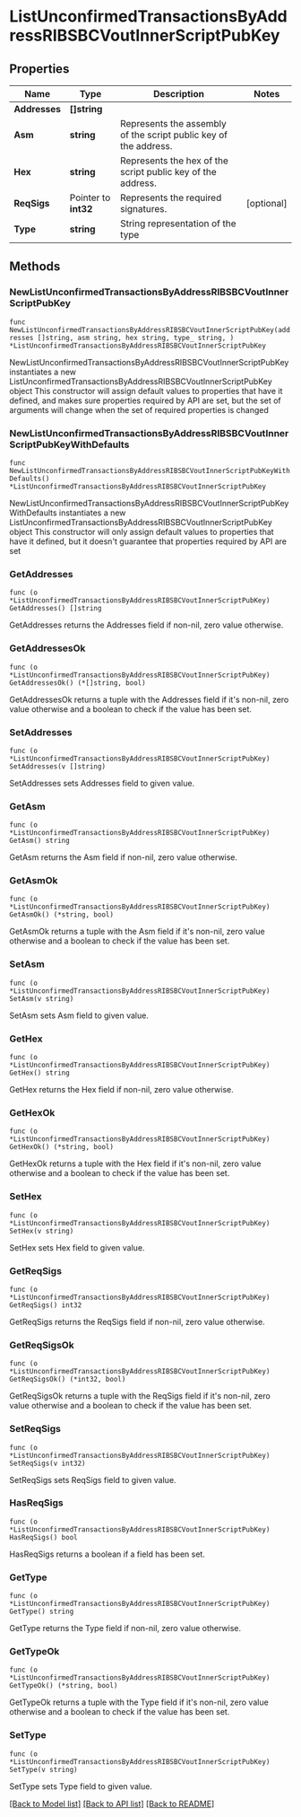 # ListUnconfirmedTransactionsByAddressRIBSBCVoutInnerScriptPubKey

## Properties

Name | Type | Description | Notes
------------ | ------------- | ------------- | -------------
**Addresses** | **[]string** |  | 
**Asm** | **string** | Represents the assembly of the script public key of the address. | 
**Hex** | **string** | Represents the hex of the script public key of the address. | 
**ReqSigs** | Pointer to **int32** | Represents the required signatures. | [optional] 
**Type** | **string** | String representation of the type | 

## Methods

### NewListUnconfirmedTransactionsByAddressRIBSBCVoutInnerScriptPubKey

`func NewListUnconfirmedTransactionsByAddressRIBSBCVoutInnerScriptPubKey(addresses []string, asm string, hex string, type_ string, ) *ListUnconfirmedTransactionsByAddressRIBSBCVoutInnerScriptPubKey`

NewListUnconfirmedTransactionsByAddressRIBSBCVoutInnerScriptPubKey instantiates a new ListUnconfirmedTransactionsByAddressRIBSBCVoutInnerScriptPubKey object
This constructor will assign default values to properties that have it defined,
and makes sure properties required by API are set, but the set of arguments
will change when the set of required properties is changed

### NewListUnconfirmedTransactionsByAddressRIBSBCVoutInnerScriptPubKeyWithDefaults

`func NewListUnconfirmedTransactionsByAddressRIBSBCVoutInnerScriptPubKeyWithDefaults() *ListUnconfirmedTransactionsByAddressRIBSBCVoutInnerScriptPubKey`

NewListUnconfirmedTransactionsByAddressRIBSBCVoutInnerScriptPubKeyWithDefaults instantiates a new ListUnconfirmedTransactionsByAddressRIBSBCVoutInnerScriptPubKey object
This constructor will only assign default values to properties that have it defined,
but it doesn't guarantee that properties required by API are set

### GetAddresses

`func (o *ListUnconfirmedTransactionsByAddressRIBSBCVoutInnerScriptPubKey) GetAddresses() []string`

GetAddresses returns the Addresses field if non-nil, zero value otherwise.

### GetAddressesOk

`func (o *ListUnconfirmedTransactionsByAddressRIBSBCVoutInnerScriptPubKey) GetAddressesOk() (*[]string, bool)`

GetAddressesOk returns a tuple with the Addresses field if it's non-nil, zero value otherwise
and a boolean to check if the value has been set.

### SetAddresses

`func (o *ListUnconfirmedTransactionsByAddressRIBSBCVoutInnerScriptPubKey) SetAddresses(v []string)`

SetAddresses sets Addresses field to given value.


### GetAsm

`func (o *ListUnconfirmedTransactionsByAddressRIBSBCVoutInnerScriptPubKey) GetAsm() string`

GetAsm returns the Asm field if non-nil, zero value otherwise.

### GetAsmOk

`func (o *ListUnconfirmedTransactionsByAddressRIBSBCVoutInnerScriptPubKey) GetAsmOk() (*string, bool)`

GetAsmOk returns a tuple with the Asm field if it's non-nil, zero value otherwise
and a boolean to check if the value has been set.

### SetAsm

`func (o *ListUnconfirmedTransactionsByAddressRIBSBCVoutInnerScriptPubKey) SetAsm(v string)`

SetAsm sets Asm field to given value.


### GetHex

`func (o *ListUnconfirmedTransactionsByAddressRIBSBCVoutInnerScriptPubKey) GetHex() string`

GetHex returns the Hex field if non-nil, zero value otherwise.

### GetHexOk

`func (o *ListUnconfirmedTransactionsByAddressRIBSBCVoutInnerScriptPubKey) GetHexOk() (*string, bool)`

GetHexOk returns a tuple with the Hex field if it's non-nil, zero value otherwise
and a boolean to check if the value has been set.

### SetHex

`func (o *ListUnconfirmedTransactionsByAddressRIBSBCVoutInnerScriptPubKey) SetHex(v string)`

SetHex sets Hex field to given value.


### GetReqSigs

`func (o *ListUnconfirmedTransactionsByAddressRIBSBCVoutInnerScriptPubKey) GetReqSigs() int32`

GetReqSigs returns the ReqSigs field if non-nil, zero value otherwise.

### GetReqSigsOk

`func (o *ListUnconfirmedTransactionsByAddressRIBSBCVoutInnerScriptPubKey) GetReqSigsOk() (*int32, bool)`

GetReqSigsOk returns a tuple with the ReqSigs field if it's non-nil, zero value otherwise
and a boolean to check if the value has been set.

### SetReqSigs

`func (o *ListUnconfirmedTransactionsByAddressRIBSBCVoutInnerScriptPubKey) SetReqSigs(v int32)`

SetReqSigs sets ReqSigs field to given value.

### HasReqSigs

`func (o *ListUnconfirmedTransactionsByAddressRIBSBCVoutInnerScriptPubKey) HasReqSigs() bool`

HasReqSigs returns a boolean if a field has been set.

### GetType

`func (o *ListUnconfirmedTransactionsByAddressRIBSBCVoutInnerScriptPubKey) GetType() string`

GetType returns the Type field if non-nil, zero value otherwise.

### GetTypeOk

`func (o *ListUnconfirmedTransactionsByAddressRIBSBCVoutInnerScriptPubKey) GetTypeOk() (*string, bool)`

GetTypeOk returns a tuple with the Type field if it's non-nil, zero value otherwise
and a boolean to check if the value has been set.

### SetType

`func (o *ListUnconfirmedTransactionsByAddressRIBSBCVoutInnerScriptPubKey) SetType(v string)`

SetType sets Type field to given value.



[[Back to Model list]](../README.md#documentation-for-models) [[Back to API list]](../README.md#documentation-for-api-endpoints) [[Back to README]](../README.md)


